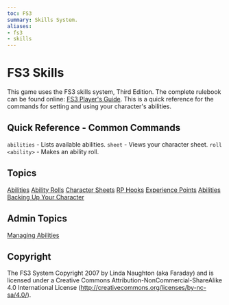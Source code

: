 ```yaml
---
toc: FS3
summary: Skills System.
aliases:
- fs3
- skills
---
```

# FS3 Skills

This game uses the FS3 skills system, Third Edition.  The complete rulebook can be found online: [FS3 Player's Guide](http://www.aresmush.com/fs3/fs3-3).  This is a quick reference for the commands for setting and using your character's abilities.

## Quick Reference - Common Commands

`abilities` - Lists available abilities.
`sheet` - Views your character sheet.
`roll <ability>` - Makes an ability roll.

## Topics

[Abilities](/help/fs3skills/abilities)
[Ability Rolls](/help/fs3skills/roll)
[Character Sheets](/help/fs3skills/sheet)
[RP Hooks](/help/fs3skills/hooks)
[Experience Points](/help/fs3skills/xp)
[Abilities](/help/fs3skills/abilities)
[Backing Up Your Character](/help/fs3skills/backup)

## Admin Topics

[Managing Abilities](/help/fs3skills/admin)

## Copyright

The FS3 System Copyright 2007 by Linda Naughton (aka Faraday) and is licensed under a Creative Commons Attribution-NonCommercial-ShareAlike 4.0 International License (http://creativecommons.org/licenses/by-nc-sa/4.0/).
